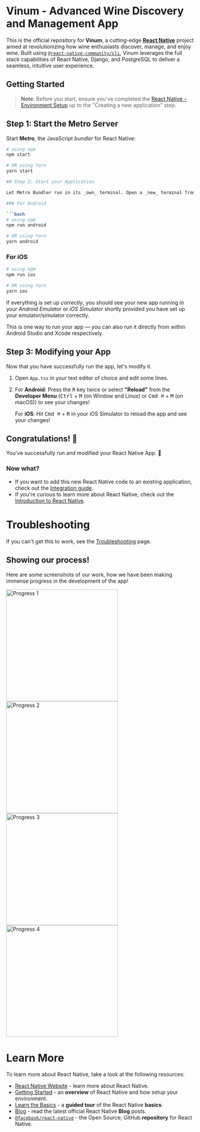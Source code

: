 # Vinum - Advanced Wine Discovery and Management App

This is the official repository for **Vinum**, a cutting-edge [**React Native**](https://reactnative.dev) project aimed at revolutionizing how wine enthusiasts discover, manage, and enjoy wine. Built using [`@react-native-community/cli`](https://github.com/react-native-community/cli), Vinum leverages the full stack capabilities of React Native, Django, and PostgreSQL to deliver a seamless, intuitive user experience.

## Getting Started

>**Note**: Before you start, ensure you've completed the [React Native - Environment Setup](https://reactnative.dev/docs/environment-setup) up to the "Creating a new application" step.

## Step 1: Start the Metro Server

Start **Metro**, the JavaScript _bundler_ for React Native:

```bash
# using npm
npm start

# OR using Yarn
yarn start

## Step 2: Start your Application

Let Metro Bundler run in its _own_ terminal. Open a _new_ terminal from the _root_ of your React Native project. Run the following command to start your _Android_ or _iOS_ app:

### For Android

```bash
# using npm
npm run android

# OR using Yarn
yarn android
```

### For iOS

```bash
# using npm
npm run ios

# OR using Yarn
yarn ios
```

If everything is set up _correctly_, you should see your new app running in your _Android Emulator_ or _iOS Simulator_ shortly provided you have set up your emulator/simulator correctly.

This is one way to run your app — you can also run it directly from within Android Studio and Xcode respectively.

## Step 3: Modifying your App

Now that you have successfully run the app, let's modify it.

1. Open `App.tsx` in your text editor of choice and edit some lines.
2. For **Android**: Press the <kbd>R</kbd> key twice or select **"Reload"** from the **Developer Menu** (<kbd>Ctrl</kbd> + <kbd>M</kbd> (on Window and Linux) or <kbd>Cmd ⌘</kbd> + <kbd>M</kbd> (on macOS)) to see your changes!

   For **iOS**: Hit <kbd>Cmd ⌘</kbd> + <kbd>R</kbd> in your iOS Simulator to reload the app and see your changes!

## Congratulations! :tada:

You've successfully run and modified your React Native App. :partying_face:

### Now what?

- If you want to add this new React Native code to an existing application, check out the [Integration guide](https://reactnative.dev/docs/integration-with-existing-apps).
- If you're curious to learn more about React Native, check out the [Introduction to React Native](https://reactnative.dev/docs/getting-started).

# Troubleshooting

If you can't get this to work, see the [Troubleshooting](https://reactnative.dev/docs/troubleshooting) page.

## Showing our process!

Here are some screenshots of our work, how we have been making immense progress in the development of the app!

<img src="https://github.com/Cabezlea/Vinum/blob/main/ProgressImages/Progress1.png" alt="Progress 1" width="300"/>
<img src="https://github.com/Cabezlea/Vinum/blob/main/ProgressImages/Progress2.png" alt="Progress 2" width="300"/>
<img src="https://github.com/Cabezlea/Vinum/blob/main/ProgressImages/Progress3.png" alt="Progress 3" width="300"/>
<img src="https://github.com/Cabezlea/Vinum/blob/main/ProgressImages/Progress4.png" alt="Progress 4" width="300"/>

# Learn More

To learn more about React Native, take a look at the following resources:

- [React Native Website](https://reactnative.dev) - learn more about React Native.
- [Getting Started](https://reactnative.dev/docs/environment-setup) - an **overview** of React Native and how setup your environment.
- [Learn the Basics](https://reactnative.dev/docs/getting-started) - a **guided tour** of the React Native **basics**.
- [Blog](https://reactnative.dev/blog) - read the latest official React Native **Blog** posts.
- [`@facebook/react-native`](https://github.com/facebook/react-native) - the Open Source; GitHub **repository** for React Native.
